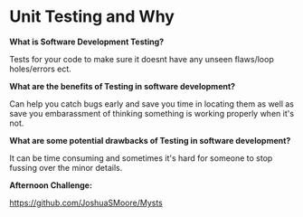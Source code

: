 # Unit Testing and Why

**What is Software Development Testing?**

Tests for your code to make sure it doesnt have any unseen flaws/loop holes/errors ect.

**What are the benefits of Testing in software development?**

Can help you catch bugs early and save you time in locating them as well as save you embarassment of thinking something is working properly when it's not. 

**What are some potential drawbacks of Testing in software development?**

It can be time consuming and sometimes it's hard for someone to stop fussing over the minor details.

**Afternoon Challenge:**

https://github.com/JoshuaSMoore/Mysts